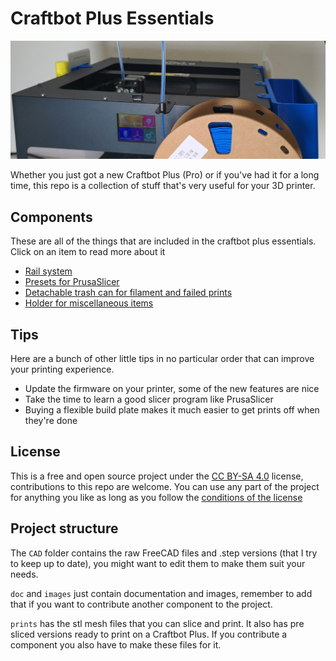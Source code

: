# Craftbot Plus Essentials

![fancy image](images/header.jpg)

Whether you just got a new Craftbot Plus (Pro) or if you've had it for a long time, this repo is a collection of stuff that's very useful for your 3D printer. 


## Components

These are all of the things that are included in the craftbot plus essentials. Click on an item to read more about it

- [Rail system](doc/rails.md)
- [Presets for PrusaSlicer](doc/presets.md)
- [Detachable trash can for filament and failed prints](doc/trash-can.md)
- [Holder for miscellaneous items](doc/bag-holder.md)


## Tips

Here are a bunch of other little tips in no particular order that can improve your printing experience.
- Update the firmware on your printer, some of the new features are nice
- Take the time to learn a good slicer program like PrusaSlicer
- Buying a flexible build plate makes it much easier to get prints off when they're done


## License

This is a free and open source project under the [CC BY-SA 4.0](https://creativecommons.org/licenses/by-sa/4.0/) license, contributions to this repo are welcome. You can use any part of the project for anything you like as long as you follow the [conditions of the license](https://choosealicense.com/licenses/cc-by-sa-4.0/)


## Project structure

The `CAD` folder contains the raw FreeCAD files and .step versions (that I try to keep up to date), you might want to edit them to make them suit your needs.

`doc` and `images` just contain documentation and images, remember to add that if you want to contribute another component to the project.

`prints` has the stl mesh files that you can slice and print. It also has pre sliced versions ready to print on a Craftbot Plus. If you contribute a component you also have to make these files for it.


